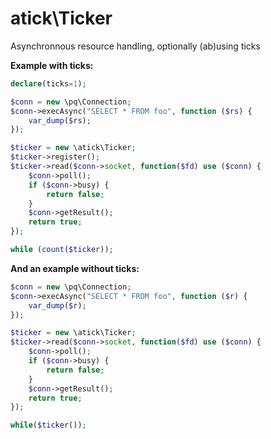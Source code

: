 atick\Ticker
============

Asynchronnous resource handling, optionally (ab)using ticks

**Example with ticks:**

```PHP
declare(ticks=1);

$conn = new \pq\Connection;
$conn->execAsync("SELECT * FROM foo", function ($rs) {
    var_dump($rs);
});

$ticker = new \atick\Ticker;
$ticker->register();
$ticker->read($conn->socket, function($fd) use ($conn) {
    $conn->poll();
    if ($conn->busy) {
        return false;
    }
    $conn->getResult();
    return true;
});

while (count($ticker));
```

**And an example without ticks:**

```php
$conn = new \pq\Connection;
$conn->execAsync("SELECT * FROM foo", function ($r) {
    var_dump($r);
});

$ticker = new \atick\Ticker;
$ticker->read($conn->socket, function($fd) use ($conn) {
    $conn->poll();
    if ($conn->busy) {
        return false;
    }
    $conn->getResult();
    return true;
});

while($ticker());
```
